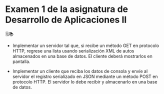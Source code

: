 # Examen 1 de la asignatura de Desarrollo de Aplicaciones II

🗒📚

- Implementar un servidor tal que, si recibe un método GET en protocolo HTTP, regrese una lista usando serialización XML de autos almacenados en una base de datos. El cliente deberá mostrarlos en pantalla.

- Implementar un cliente que reciba los datos de consola y envíe al servidor el registro serializado en JSON mediante un método POST en protocolo HTTP. El servidor lo debe recibir y almacenarlo en una base de datos.
